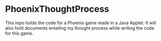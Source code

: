 # PhoenixThoughtProcess
This repo holds the code for a Phoenix game made in a Java Applet.  It will also hold documents entailing my thought process while writing the code for this game.
